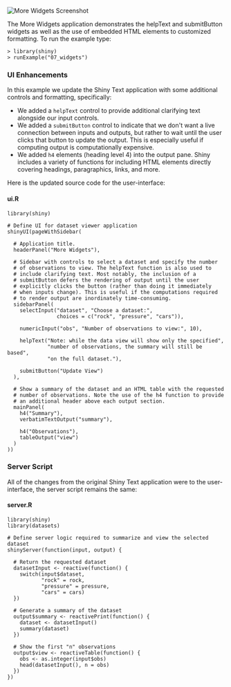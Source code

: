 

![More Widgets Screenshot](screenshots/more-widgets.png)

The More Widgets application demonstrates the helpText and submitButton widgets as well as the use of embedded HTML elements to customized formatting. To run the example type: 

<pre><code class="console">&gt; library(shiny)
&gt; runExample(&quot;07_widgets&quot;)
</code></pre>

### UI Enhancements

In this example we update the Shiny Text application with some additional controls and formatting, specifically:

* We added a `helpText` control to provide additional clarifying text alongside our input controls.
* We added a `submitButton` control to indicate that we don't want a live connection between inputs and outputs, but rather to wait until the user clicks that button to update the output. This is especially useful if computing output is computationally expensive.
* We added `h4` elements (heading level 4) into the output pane. Shiny includes a variety of functions for including HTML elements directly covering headings, paragraphics, links, and more.

Here is the updated source code for the user-interface:

#### ui.R

<pre><code class="r">library(shiny)

# Define UI for dataset viewer application
shinyUI(pageWithSidebar(

  # Application title.
  headerPanel(&quot;More Widgets&quot;),

  # Sidebar with controls to select a dataset and specify the number
  # of observations to view. The helpText function is also used to 
  # include clarifying text. Most notably, the inclusion of a 
  # submitButton defers the rendering of output until the user 
  # explicitly clicks the button (rather than doing it immediately
  # when inputs change). This is useful if the computations required
  # to render output are inordinately time-consuming.
  sidebarPanel(
    selectInput(&quot;dataset&quot;, &quot;Choose a dataset:&quot;, 
                choices = c(&quot;rock&quot;, &quot;pressure&quot;, &quot;cars&quot;)),

    numericInput(&quot;obs&quot;, &quot;Number of observations to view:&quot;, 10),

    helpText(&quot;Note: while the data view will show only the specified&quot;,
             &quot;number of observations, the summary will still be based&quot;,
             &quot;on the full dataset.&quot;),

    submitButton(&quot;Update View&quot;)
  ),

  # Show a summary of the dataset and an HTML table with the requested
  # number of observations. Note the use of the h4 function to provide
  # an additional header above each output section.
  mainPanel(
    h4(&quot;Summary&quot;),
    verbatimTextOutput(&quot;summary&quot;),

    h4(&quot;Observations&quot;),
    tableOutput(&quot;view&quot;)
  )
))
</code></pre>

### Server Script

All of the changes from the original Shiny Text application were to the user-interface, the server script remains the same:

#### server.R

<pre><code class="r">library(shiny)
library(datasets)

# Define server logic required to summarize and view the selected dataset
shinyServer(function(input, output) {

  # Return the requested dataset
  datasetInput &lt;- reactive(function() {
    switch(input$dataset,
           &quot;rock&quot; = rock,
           &quot;pressure&quot; = pressure,
           &quot;cars&quot; = cars)
  })

  # Generate a summary of the dataset
  output$summary &lt;- reactivePrint(function() {
    dataset &lt;- datasetInput()
    summary(dataset)
  })

  # Show the first &quot;n&quot; observations
  output$view &lt;- reactiveTable(function() {
    obs &lt;- as.integer(input$obs)
    head(datasetInput(), n = obs)
  })
})
</code></pre>
